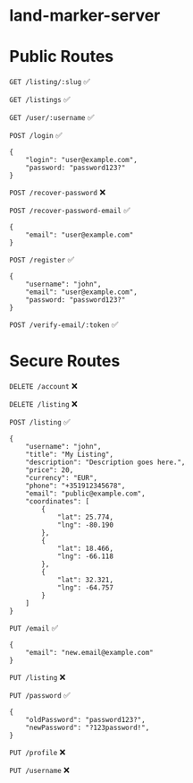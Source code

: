 # land-marker-server

# Public Routes

`GET /listing/:slug` ✅

`GET /listings` ✅

`GET /user/:username` ✅

`POST /login` ✅
```
{
    "login": "user@example.com",
    "password: "password123?"
}
```

`POST /recover-password` ❌

`POST /recover-password-email` ✅
```
{
    "email": "user@example.com"
}
```

`POST /register` ✅
```
{
    "username": "john",
    "email": "user@example.com",
    "password: "password123?"
}
```

`POST /verify-email/:token` ✅

# Secure Routes

`DELETE /account` ❌

`DELETE /listing` ❌

`POST /listing` ✅
```
{
    "username": "john",
    "title": "My Listing",
    "description": "Description goes here.",
    "price": 20,
    "currency": "EUR",
    "phone": "+351912345678",
    "email": "public@example.com",
    "coordinates": [
        {
            "lat": 25.774,
            "lng": -80.190
        },
        {
            "lat": 18.466,
            "lng": -66.118
        },
        {
            "lat": 32.321,
            "lng": -64.757
        }
    ]
}
```

`PUT /email` ✅
```
{
    "email": "new.email@example.com"
}
```

`PUT /listing` ❌

`PUT /password` ✅
```
{
    "oldPassword": "password123?",
    "newPassword": "?123password!",
}
```

`PUT /profile` ❌

`PUT /username` ❌

